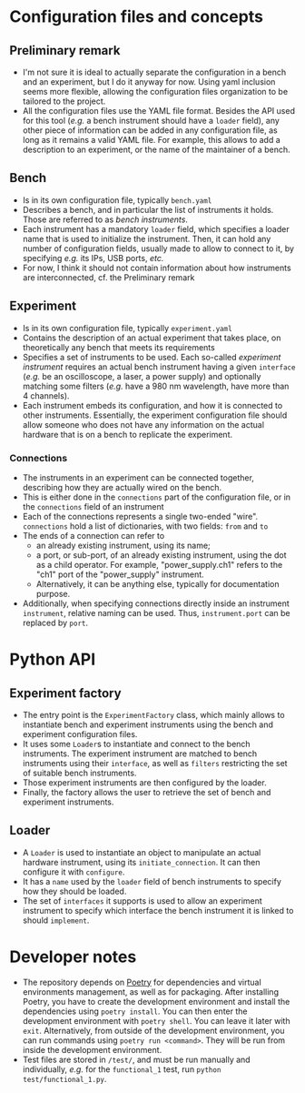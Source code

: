 # Configuration files and concepts

## Preliminary remark

- I'm not sure it is ideal to actually separate the configuration in a bench and
  an experiment, but I do it anyway for now. Using yaml inclusion seems more
  flexible, allowing the configuration files organization to be tailored to the
  project.
- All the configuration files use the YAML file format. Besides the API used for
  this tool (*e.g.* a bench instrument should have a `loader` field), any other
  piece of information can be added in any configuration file, as long as it
  remains a valid YAML file. For example, this allows to add a description to
  an experiment, or the name of the maintainer of a bench.

## Bench

- Is in its own configuration file, typically `bench.yaml`
- Describes a bench, and in particular the list of instruments it holds. Those
  are referred to as *bench instruments*.
- Each instrument has a mandatory `loader` field, which specifies a loader name
  that is used to initialize the instrument. Then, it can hold any number of
  configuration fields, usually made to allow to connect to it, by
  specifying *e.g.* its IPs, USB ports, *etc.*
- For now, I think it should not contain information about how instruments are
  interconnected, cf. the Preliminary remark

## Experiment

- Is in its own configuration file, typically `experiment.yaml`
- Contains the description of an actual experiment that takes place, on
  theoretically any bench that meets its requirements
- Specifies a set of instruments to be used. Each so-called *experiment
  instrument* requires an actual bench instrument having a given `interface`
  (*e.g.* be an oscilloscope, a laser, a power supply) and optionally matching
  some filters (*e.g.* have a 980 nm wavelength, have more than 4 channels).
- Each instrument embeds its configuration, and how it is connected to other
  instruments. Essentially, the experiment configuration file should allow
  someone who does not have any information on the actual hardware that is on a
  bench to replicate the experiment.

### Connections

 - The instruments in an experiment can be connected together, describing how
   they are actually wired on the bench.
 - This is either done in the `connections` part of the configuration file, or
   in the `connections` field of an instrument
 - Each of the connections represents a single two-ended "wire". `connections`
   hold a list of dictionaries, with two fields: `from` and `to`
 - The ends of a connection can refer to
   - an already existing instrument, using its name;
   - a port, or sub-port, of an already existing instrument, using the dot as a
     child operator. For example, "power_supply.ch1" refers to the "ch1" port
     of the "power_supply" instrument.
   - Alternatively, it can be anything else, typically for documentation
     purpose.
 - Additionally, when specifying connections directly inside an instrument
   `instrument`, relative naming can be used. Thus, `instrument.port` can be
   replaced by `port`.

# Python API

## Experiment factory

- The entry point is the `ExperimentFactory` class, which mainly allows to
  instantiate bench and experiment instruments using the bench and experiment
  configuration files.
- It uses some `Loader`s to instantiate and connect to the bench instruments.
  The experiment instrument are matched to bench instruments using their
  `interface`, as well as `filters` restricting the set of suitable bench
  instruments.
- Those experiment instruments are then configured by the loader.
- Finally, the factory allows the user to retrieve the set of bench and
  experiment instruments.

## Loader

- A `Loader` is used to instantiate an object to manipulate an actual hardware
  instrument, using its `initiate_connection`. It can then configure it with
  `configure`.
- It has a `name` used by the `loader` field of bench instruments to specify how
  they should be loaded.
- The set of `interfaces` it supports is used to allow an experiment instrument
  to specify which interface the bench instrument it is linked to should
  `implement`.

# Developer notes

- The repository depends on [Poetry](https://python-poetry.org/) for
  dependencies and virtual environments management, as well as for packaging.
  After installing Poetry, you have to create the development environment and
  install the dependencies using `poetry install`. You can then enter the
  development environment with `poetry shell`. You can leave it later with
  `exit`. Alternatively, from outside of the development environment, you can
  run commands using `poetry run <command>`. They will be run from inside the
  development environment.
- Test files are stored in `/test/`, and must be run manually and
  individually, *e.g.* for the `functional_1` test, run `python
  test/functional_1.py`.